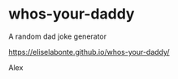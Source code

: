 # whos-your-daddy
A random dad joke generator

https://eliselabonte.github.io/whos-your-daddy/


Alex 